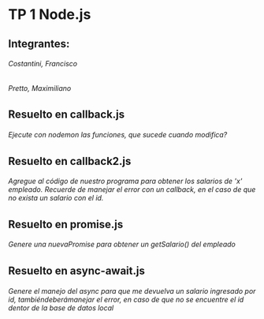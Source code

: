 # TP 1 Node.js
## Integrantes: 
###### Costantini, Francisco
###### Pretto, Maximiliano

## Resuelto en **callback.js**
###### Ejecute	con	nodemon	las	funciones, que sucede cuando	modifica?

## Resuelto en **callback2.js**
###### Agregue al código de nuestro programa para obtener los salarios de 'x' empleado. Recuerde de manejar el error con un callback, en el caso de que no exista un salario con el id.

## Resuelto en **promise.js**
###### Genere una nuevaPromise para obtener un getSalario() del empleado

## Resuelto en **async-await.js**
###### Genere el manejo del async para que me devuelva un salario ingresado por id, tambiéndeberámanejar el error, en caso de que no se encuentre el id dentor de la base de datos local
